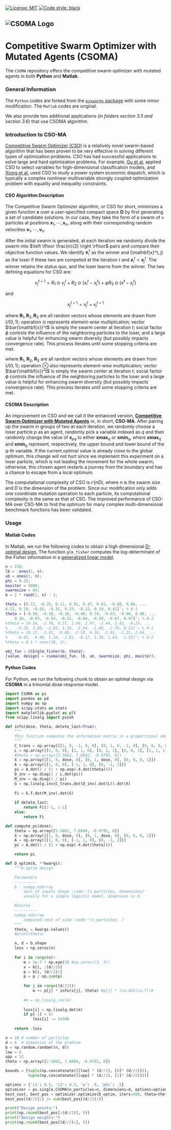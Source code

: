 [![License: MIT](https://img.shields.io/badge/license-MIT-blue.svg )](https://github.com/ElvisCuiHan/CSOMA/blob/main/LICENSE.md)
[![Code style: black](https://img.shields.io/badge/code%20style-black-000000.svg)](https://github.com/ambv/black)

![CSOMA Logo](https://github.com/ElvisCuiHan/CSOMA/blob/main/csoma-main.png?width="300")
---

# Competitive Swarm Optimizer with Mutated Agents (CSOMA)
The `CSOMA` repository offers the competitive swarm optimizer with mutated agents in both **Python** and **Matlab**.

### General Information

The `Python` codes are forked from the [`pyswarms` package](https://github.com/ljvmiranda921/pyswarms) with some minor modification.
The `Matlab` codes are original.

We also provide two additional applications (*in folders section 3.5 and section 3.6*) that use CSOMA algorithm.

### Introduction to CSO-MA

[Competitive Swarm Optimizer (CSO)](https://ieeexplore.ieee.org/document/6819057) is a relatively novel swarm-based algorithm that has been proven to be very effective in solving different types of optimization problems. CSO has had successful applications to solve large and hard optimization problems. For example, [Gu et al.](https://link.springer.com/article/10.1007/s00500-016-2385-6) applied CSO to select variables for high-dimensional classification models, and [Xiong et al.](https://www.sciencedirect.com/science/article/abs/pii/S1568494618300784) used CSO to study a power system economic dispatch, which is typically a complex nonlinear multivariable strongly coupled optimization problem with equality and inequality constraints.

#### CSO Algorithm Description

The Competitive Swarm Optimizer algorithm, or CSO for short, minimizes a given function $\mathbf{x}$ over a user-specified compact space $\boldsymbol{\Omega}$ by first generating a set of candidate solutions. In our case, they take the form of a swarm of `n` particles at positions $\mathbf{x}_1, \cdots, \mathbf{x}_n$, along with their corresponding random velocities $\mathbf{v}_1, \cdots, \mathbf{v}_n$.

After the initial swarm is generated, at each iteration we randomly divide the swarm into $\left \lfloor \frac{n}{2} \right \rfloor$ pairs and compare their objective function values. We identify $\mathbf{x}^t_i$ as the winner and \(\mathbf{x}^t_j\) as the loser if these two are competed at the iteration $t$ and $\mathbf{x}^t_i < \mathbf{x}^t_j$. The winner retains the status quo, and the loser learns from the winner. The two defining equations for CSO are:

```math
v^{t+1}_{j} = R_1 ⊙ v^t_{j} + R_2 ⊙ (x^t_{i} - x^t_{j}) + φR_3 ⊙ (x̄^t - x^t_{j})
```
and
```math
x^{t+1}_{j} = x^t_{j} + v^{t+1}_{j}
```

where $\mathbf{R}_1, \mathbf{R}_2, \mathbf{R}_3$ are all random vectors whose elements are drawn from $U(0, 1)$; operation $\odot$ represents element-wise multiplication; vector $\bar{\mathbf{x}}^t$ is simply the swarm center at iteration $t$; social factor $\phi$ controls the influence of the neighboring particles to the loser, and a large value is helpful for enhancing swarm diversity (but possibly impacts convergence rate). This process iterates until some stopping criteria are met.


where $\mathbf{R}_1, \;\mathbf{R}_2, \;\mathbf{R}_3$ are all random vectors whose elements are drawn from $U(0, 1)$; operation $\otimes$ also represents element-wise multiplication; vector $\bar{\mathbf{x}}^t$ is simply the swarm center at iteration $t$; social factor $\phi$ controls the influence of the neighboring particles to the loser and a large value is helpful for enhancing swarm diversity (but possibly impacts convergence rate).  This process iterates until some stopping criteria are met.

#### CSOMA Description

An improvement on CSO and we call it the enhanced version, [**Competitive Swarm Optimizer with Mutated Agents**](https://link.springer.com/article/10.1007/s12293-020-00305-6) or, in short, **CSO-MA**. After pairing up the swarm in groups of two at each iteration, we randomly choose a loser particle $p$ as an agent, randomly pick a variable indexed as $q$ and then randomly change the value of $\textbf{x}_{pq}$ to either $\textbf{xmax}_{q}$ or $\mathbf{xmin}_q$, where $\textbf{xmax}_q$ and $\textbf{xmin}_q$ represent, respectively, the upper bound and lower bound of the $q$-th variable. If the current optimal value is already close to the global optimum, this change will not hurt since we implement this experiment on a loser particle, which is not leading the movement for the whole swarm; otherwise, this chosen agent restarts a journey from the boundary and has a chance to escape from a local optimum.  

The computational complexity of CSO is $\mathcal{O}(nD)$, where $n$ is the swarm size and $D$ is the dimension of the problem. Since our modification only adds one coordinate mutation operation to each particle, its computational complexity is the same as that of CSO. The improved performance of CSO-MA over CSO-MA to find the optimum for many complex multi-dimensional benchmark functions has been validated.

### Usage

#### Matlab Codes

In Matlab, we run the following codes to obtain a high dimensional [D-optimal design](https://en.wikipedia.org/wiki/Optimal_design). The function `glm_fisher` computes the log-determinant of the Fisher information in a [generalized linear model](https://en.wikipedia.org/wiki/Generalized_linear_model).

```matlab
n = 210;
lb = -ones(1, n);
ub = ones(1, n);
phi = 0.25;
maxiter = 5000;
swarmsize = 64;
b = 2 * rand(1, n) - 1;

theta = [0.72, -0.25, 0.11, 0.91, 0.47, 0.63, -0.80, 0.86, ...
0.22, 0.19, -0.82, -0.31, 0.33, -0.12, 0.10, 0.41]'; % 8-1
theta = [-0.50, -0.10, -0.18, -0.48, 0.74, -0.63, -0.96, 0.90, ...
    0.36, -0.03, -0.93, -0.21, -0.84, -0.30, -0.67, 0.97]'; % 8-2
%theta = [0.54, -2.70, 0.37, 1.60, 2.47, -2.44, 2.42, -0.23, ...
%    -0.29, 3.00, -2.03, 1.26, -2.04, -1.86, -2.79, 0.21]'; % 9-1
%theta = [0.17, -1.01, -0.88, -2.53, 0.34, -2.01, -1.23, 2.04, ...
%    -0.82, -0.96, 1.26, -2.81, -0.17, 1.39, 1.64, -1.55]'; % 9-2
%theta = 0.1 * ones(16, 1);

obj_fun = @(b)glm_fisher(b, theta);
[value, design] = csoma(obj_fun, lb, ub, swarmsize, phi, maxiter);
```

#### Python Codes

For Python, we run the following chunk to obtain an optimal design via **CSOMA** in a trinomial dose-response model.

```python
import CSOMA as ps
import pandas as pd
import numpy as np
import scipy.stats as stats
import matplotlib.pyplot as plt
from scipy.linalg import pinvh

def info(dose, theta, delete_last=True):
    """
    This function computes the information matrix in a proportional odds model.
    """
    C_trans = np.array([[1, 0, -1, 0, 0], [0, 1, 0, -1, 0], [0, 0, 0, 0, 1]])
    L = np.array([[1, 0, 0], [1, 1, 0], [0, 1, 1], [0, 0, 1], [1, 1, 1]])
    #theta = np.array([2.5062, 7.8042, -0.9795, 0])
    X = np.array([[1, 0, dose, 0], [0, 1, dose, 0], [0, 0, 0, 1]])
    A = np.array([[1, 0, 0], [-1, 1, 0], [0, -1, 2]])
    pi = A.dot(1 / (1 + np.exp(-X.dot(theta))))
    D_inv = np.diag(1 / L.dot(pi))
    M_inv = np.diag(1 / pi)
    G = np.linalg.inv(C_trans.dot(D_inv).dot(L)).dot(X)
    
    Fi = G.T.dot(M_inv).dot(G)
    
    if delete_last:
        return Fi[:-1, :-1]
    else:
        return Fi

def compute_pi(dose):
    theta = np.array([2.5062, 7.8004, -0.9791, 0])
    X = np.array([[1, 0, dose, 0], [0, 1, dose, 0], [0, 0, 0, 1]])
    A = np.array([[1, 0, 0], [-1, 1, 0], [0, -1, 2]])
    pi = A.dot(1 / (1 + np.exp(-X.dot(theta))))

    return pi

def D_optim(b, **kwargs):
    """D-optim design

    Parameters
    ----------
    b : numpy.ndarray
        sets of inputs shape :code:'(n_particles, dimensions)'
        usually for a simple logistic model, dimension is 8.

    Returns
    ----------
    numpy.ndarray
        computed cost of size :code:'(n_particles, )'
    """
    theta, = kwargs.values()
    #print(theta)

    n, d = b.shape
    loss = np.zeros(n)
    
    for i in range(n):
        m = 1e-7 * np.eye(3) #np.zeros((3, 3))
        x = b[i, :(d//2)]
        p = b[i, (d//2):]
        p = p / np.sum(p)
        
        for j in range((d//2)):
            m += p[j] * info(x[j], theta) #p[j] * (ca.dot(ca.T))#
            
        #m = np.linalg.inv(m)
        
        loss[i] = np.linalg.det(m)
        if p[-1] < 0:
            loss[i] -= 1e200
        
    return -loss

n = 10 # number of particles
d = 6  # dimension of the problem
b = np.random.random((n, d))
low = 0
upp = 12
theta = np.array([2.5062, 7.8004, -0.9791, 0])

bounds = [tuple(np.concatenate([[low] * (d//2), [0]* (d//2)])),
          tuple(np.concatenate([[upp] * (d//2), [1]* (d//2)]))]

options = {'c1': 0.5, 'c2': 0.3, 'w': .9, 'phi': .2}
optimizer = ps.single.CSOMA(n_particles=n, dimensions=d, options=options, bounds=bounds)
best_cost, best_pos = optimizer.optimize(D_optim, iters=500, theta=theta)
best_pos[(d//2):] /= sum(best_pos[(d//2):])

print("Design points:")
print(np.round(best_pos[:(d//2)], 5))
print("Design weights:")
print(np.round(best_pos[(d//2):], 5))
```
